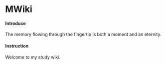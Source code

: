 # MWiki

#### Introduce
The memory flowing through the fingertip is both a moment and an eternity.

#### Instruction

Welcome to my study wiki.
   
